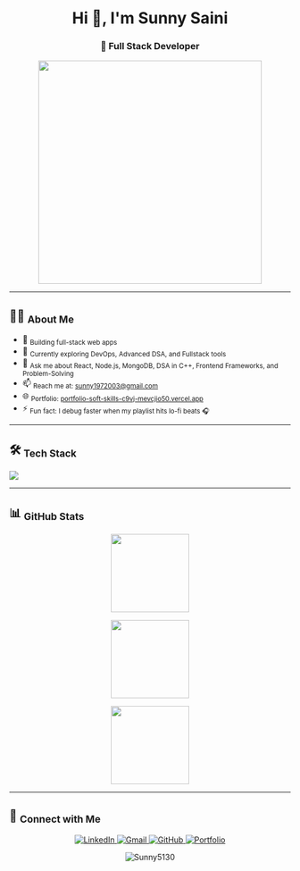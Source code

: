 <h1 align="center">Hi 👋, I'm Sunny Saini</h1>

<h3 align="center">🚀 Full Stack Developer</h3>

<p align="center">
  <img src="https://user-images.githubusercontent.com/74038190/212748830-4c709398-a386-4761-84d7-9e10b98fbe6e.gif" width="400"/>
</p>

---

## 👨‍💻 <sub>About Me</sub>

- 🚧 <sub>Building full-stack web apps</sub>  
- 🌱 <sub>Currently exploring DevOps, Advanced DSA, and Fullstack tools</sub>  
- 💬 <sub>Ask me about React, Node.js, MongoDB, DSA in C++, Frontend Frameworks, and Problem-Solving</sub>  
- 📫 <sub>Reach me at: <a href="mailto:sunny1972003@gmail.com">sunny1972003@gmail.com</a></sub>  
- 🌐 <sub>Portfolio: <a href="https://portfolio-soft-skills-c9vj-mevcjio50.vercel.app">portfolio-soft-skills-c9vj-mevcjio50.vercel.app</a></sub>  
- ⚡ <sub>Fun fact: I debug faster when my playlist hits lo-fi beats 🎧</sub>

---

## 🛠️ <sub>Tech Stack</sub>

<p align="left">
  <img src="https://skillicons.dev/icons?i=js,ts,cpp,php,react,nodejs,nestjs,express,mongodb,mysql,html,css,bootstrap,angular,git,linux,docker,vscode" />
</p>

---

## 📊 <sub>GitHub Stats</sub>

<p align="center">
  <img src="https://github-readme-stats.vercel.app/api?username=sunny5130&show_icons=true&theme=tokyonight&hide_title=true" height="140"/>
</p>

<p align="center">
  <img src="https://github-readme-streak-stats.herokuapp.com/?user=sunny5130&theme=tokyonight&hide_title=true" height="140"/>
</p>


<p align="center">
  <img src="https://github-readme-stats.vercel.app/api/top-langs/?username=sunny5130&layout=compact&theme=tokyonight&hide_title=true" height="140"/>
</p>

---

## 🔗 <sub>Connect with Me</sub>

<p align="center">
  <a href="https://linkedin.com/in/sunny-sainis" target="_blank">
    <img src="https://skillicons.dev/icons?i=linkedin" alt="LinkedIn" />
  </a>
  <a href="mailto:sunny1972003@gmail.com" target="_blank">
    <img src="https://skillicons.dev/icons?i=gmail" alt="Gmail" />
  </a>
  <a href="https://github.com/Sunny5130" target="_blank">
    <img src="https://skillicons.dev/icons?i=github" alt="GitHub" />
  </a>
  <a href="https://portfolio-soft-skills-c9vj-mevcjio50.vercel.app" target="_blank">
    <img src="https://skillicons.dev/icons?i=vercel" alt="Portfolio" />
  </a>
</p>
<p align="center">
  <img src="https://komarev.com/ghpvc/?username=Sunny5130&label=Profile%20views&color=0e75b6&style=flat" alt="Sunny5130" />
</p>
